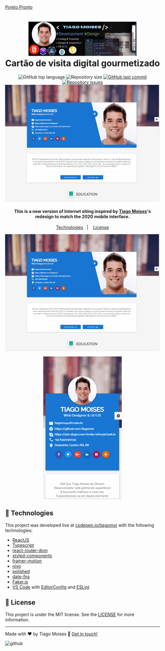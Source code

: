 [Pojeto Pronto](https://tiagomoi.github.io/VCardeGourmet/)
<h1 align="center">
    <img src="https://github.com/tiagomoi/tiagomoi/blob/main/capa.JPG" alt="codepain API" width="70%"/>
    <br>
    Cartão de visita digital gourmetizado
</h1>

<p align="center">
  <img alt="GitHub top language" src="https://img.shields.io/github/languages/top/lukemorales/bancointer.svg">

  <img alt="Repository size" src="https://img.shields.io/github/repo-size/lukemorales/bancointer.svg">
  <a href="https://github.com/lukemorales/bancointer/commits/master">
    <img alt="GitHub last commit" src="https://img.shields.io/github/last-commit/lukemorales/bancointer.svg">
  </a>

  <a href="https://github.com/lukemorales/bancointer/issues">
    <img alt="Repository issues" src="https://img.shields.io/github/issues/lukemorales/bancointer.svg">
  </a>

  <img alt="GitHub" src="https://github.com/tiagomoi/tiagomoi/blob/main/2.gif">
</p>

<h4 align="center">
  This is a new version of Internet siting inspired by <a href="https://www.linkedin.com/in/tiago-moises-de-oliveira/">Tiago Moises</a>'s redesign to match the 2020 mobile interface.
</h4>

<p align="center">
  <a href="#rocket-technologies">Technologies</a>&nbsp;&nbsp;&nbsp;|&nbsp;&nbsp;&nbsp;
  <a href="#memo-license">License</a>
</p>

![App Screenshot](https://github.com/tiagomoi/tiagomoi/blob/main/2.gif)
<p align="center">
  <a href="https://tiagomoi.github.io/VCardeGourmet/" target="_blank">
    <img alt="Demo on Netlify" src="https://github.com/tiagomoi/tiagomoi/blob/main/1.gif">
  </a>
</p>

## :rocket: Technologies

This project was developed live at [codepen.io/tiagomoi](https://codepen.io/tiagomoi) with the following technologies:

- [ReactJS](https://reactjs.org/)
- [Typescript][ts]
- [react-router-dom](https://github.com/ReactTraining/react-router)
- [styled-components](https://www.styled-components.com/)
- [framer-motion](https://www.framer.com/motion/)
- [nivo](https://nivo.rocks)
- [polished](https://polished.js.org)
- [date-fns](https://date-fns.org/)
- [Faker.js](https://github.com/marak/Faker.js/)
- [VS Code][vscode] with [EditorConfig][vceditconfig] and [ESLint][vceslint]

## :memo: License

This project is under the MIT license. See the [LICENSE](https://github.com/tiagomoi/VCardeGourmet/blob/main/LICENSE) for more information.

---

Made with ♥ by Tiago Moises :wave: [Get in touch!](https://www.instagram.com/dimaggiotiago/)

[ts]: https://www.typescriptlang.org
[vscode]: https://code.visualstudio.com/
[yarn]: https://yarnpkg.com/
[vceditconfig]: https://marketplace.visualstudio.com/items?itemName=EditorConfig.EditorConfig
[vceslint]: https://marketplace.visualstudio.com/items?itemName=dbaeumer.vscode-eslint

<img src="https://tiagomoi.github.io/VCardeGourmet" alt="github" height="40" data-canonical-src="https://cdn.jsdelivr.net/npm/simple-icons@3.0.1/icons/github.svg" style="max-width:100%;">
